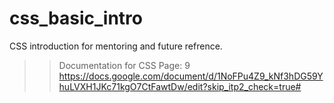 # css_basic_intro
CSS introduction for mentoring and future refrence.

>> Documentation for CSS
>> Page: 9
https://docs.google.com/document/d/1NoFPu4Z9_kNf3hDG59YhuLVXH1JKc71kgO7CtFawtDw/edit?skip_itp2_check=true#